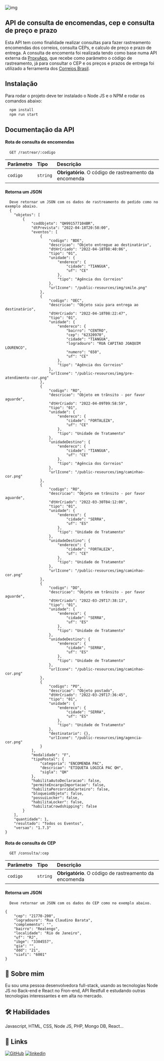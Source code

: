 ![img](./src/assets/node.png)
## API de consulta de encomendas, cep e consulta de preço e prazo

Esta API tem como finalidade realizar consultas para fazer rastreamento encomendas dos correios, consulta CEPs, e calculo de preço e prazo de entrega.
A consulta de encomenta foi realizada tendo como base numa API externa da [ProxyApp](https://proxyapp.correios.com.br/v1/sro-rastro), que recebe como parâmetro o código de rastreamento, já 
para consultar o CEP e os preços e prazos de entrega foi utilizado a ferramenta dos [Correios Brasil](https://npm.io/package/correios-brasil). 

## Instalação

Para rodar o projeto deve ter instalado o Node JS e o NPM e rodar os comandos abaixo:

```bash
  npm install 
  npm run start
```

## Documentação da API

#### Rota de consulta de encomendas

```http
  GET /rastrear/:codigo
```

| Parâmetro   | Tipo       | Descrição                           |
| :---------- | :--------- | :---------------------------------- |
| `codigo` | `string` | **Obrigatório**. O código de rastreamento da encomenda |

#### Retorna um JSON

```http
  Deve retornar um JSON com os dados de rastreamento do pedido como no exemplo abaixo.
  {
    "objetos": [
        {
            "codObjeto": "QH991577104BR",
            "dtPrevista": "2022-04-18T20:58:00",
            "eventos": [
                {
                    "codigo": "BDE",
                    "descricao": "Objeto entregue ao destinatário",
                    "dtHrCriado": "2022-04-18T08:40:06",
                    "tipo": "01",
                    "unidade": {
                        "endereco": {
                            "cidade": "TIANGUA",
                            "uf": "CE"
                        },
                        "tipo": "Agência dos Correios"
                    },
                    "urlIcone": "/public-resources/img/smile.png"
                },
                {
                    "codigo": "OEC",
                    "descricao": "Objeto saiu para entrega ao destinatário",
                    "dtHrCriado": "2022-04-18T08:22:47",
                    "tipo": "01",
                    "unidade": {
                        "endereco": {
                            "bairro": "CENTRO",
                            "cep": "62320970",
                            "cidade": "TIANGUA",
                            "logradouro": "RUA CAPITAO JOAQUIM LOURENCO",
                            "numero": "650",
                            "uf": "CE"
                        },
                        "tipo": "Agência dos Correios"
                    },
                    "urlIcone": "/public-resources/img/pre-atendimento-cor.png"
                },
                {
                    "codigo": "RO",
                    "descricao": "Objeto em trânsito - por favor aguarde",
                    "dtHrCriado": "2022-04-09T09:58:59",
                    "tipo": "01",
                    "unidade": {
                        "endereco": {
                            "cidade": "FORTALEZA",
                            "uf": "CE"
                        },
                        "tipo": "Unidade de Tratamento"
                    },
                    "unidadeDestino": {
                        "endereco": {
                            "cidade": "TIANGUA",
                            "uf": "CE"
                        },
                        "tipo": "Agência dos Correios"
                    },
                    "urlIcone": "/public-resources/img/caminhao-cor.png"
                },
                {
                    "codigo": "RO",
                    "descricao": "Objeto em trânsito - por favor aguarde",
                    "dtHrCriado": "2022-03-30T04:12:06",
                    "tipo": "01",
                    "unidade": {
                        "endereco": {
                            "cidade": "SERRA",
                            "uf": "ES"
                        },
                        "tipo": "Unidade de Tratamento"
                    },
                    "unidadeDestino": {
                        "endereco": {
                            "cidade": "FORTALEZA",
                            "uf": "CE"
                        },
                        "tipo": "Unidade de Tratamento"
                    },
                    "urlIcone": "/public-resources/img/caminhao-cor.png"
                },
                {
                    "codigo": "DO",
                    "descricao": "Objeto em trânsito - por favor aguarde",
                    "dtHrCriado": "2022-03-29T17:38:13",
                    "tipo": "01",
                    "unidade": {
                        "endereco": {
                            "cidade": "SERRA",
                            "uf": "ES"
                        },
                        "tipo": "Unidade de Tratamento"
                    },
                    "unidadeDestino": {
                        "endereco": {
                            "cidade": "SERRA",
                            "uf": "ES"
                        },
                        "tipo": "Unidade de Tratamento"
                    },
                    "urlIcone": "/public-resources/img/caminhao-cor.png"
                },
                {
                    "codigo": "PO",
                    "descricao": "Objeto postado",
                    "dtHrCriado": "2022-03-29T17:36:45",
                    "tipo": "01",
                    "unidade": {
                        "endereco": {
                            "cidade": "SERRA",
                            "uf": "ES"
                        },
                        "tipo": "Unidade de Tratamento"
                    },
                    "destinatario": {},
                    "urlIcone": "/public-resources/img/agencia-cor.png"
                }
            ],
            "modalidade": "F",
            "tipoPostal": {
                "categoria": "ENCOMENDA PAC",
                "descricao": "ETIQUETA LOGICA PAC QH",
                "sigla": "QH"
            },
            "habilitaAutoDeclaracao": false,
            "permiteEncargoImportacao": false,
            "habilitaPercorridaCarteiro": false,
            "bloqueioObjeto": false,
            "possuiLocker": false,
            "habilitaLocker": false,
            "habilitaCrowdshipping": false
        }
    ],
    "quantidade": 1,
    "resultado": "Todos os Eventos",
    "versao": "1.7.3"
}
````

#### Rota de consulta de CEP

```http
  GET /consulta/:cep
```

| Parâmetro   | Tipo       | Descrição                           |
| :---------- | :--------- | :---------------------------------- |
| `codigo` | `string` | **Obrigatório**. O código de rastreamento da encomenda |

#### Retorna um JSON

```http
  Deve retornar um JSON com os dados do CEP como no exemplo abaixo.

{
    "cep": "21770-200",
    "logradouro": "Rua Claudino Barata",
    "complemento": "",
    "bairro": "Realengo",
    "localidade": "Rio de Janeiro",
    "uf": "RJ",
    "ibge": "3304557",
    "gia": "",
    "ddd": "21",
    "siafi": "6001"
}
````

## 🚀 Sobre mim
Eu sou uma pessoa desenvolvedora full-stack, usando as tecnologias Node JS no Back-end e React no Fron-end, API Restfull e estudando outras tecnologias interessantes e em alta no mercado.

## 🛠 Habilidades
Javascript, HTML, CSS, Node JS, PHP, Mongo DB, React...

## 🔗 Links
[![GitHub](https://img.shields.io/badge/github-000?style=for-the-badge&logo=ko-fi&logoColor=white)](https://github.com/Diones25)
[![linkedin](https://img.shields.io/badge/linkedin-0A66C2?style=for-the-badge&logo=linkedin&logoColor=white)](https://www.linkedin.com/in/diones-pereira-alves-31bb3969/)
